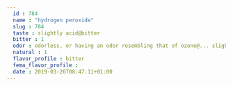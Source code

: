 ```yaml
---
  id : 784
  name : "hydrogen peroxide"
  slug : 784
  taste : slightly acid@bitter
  bitter : 1
  odor : odorless, or having an odor resembling that of ozone@... slightly sharp odor ...
  natural : 1
  flavor_profile : bitter
  fema_flavor_profile : 
  date : 2019-03-26T08:47:11+01:00
---
```



